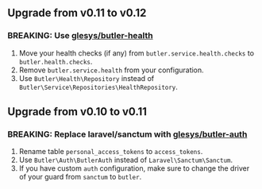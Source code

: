 ## Upgrade from v0.11 to v0.12

### BREAKING: Use [glesys/butler-health](https://github.com/glesys/butler-health)

1. Move your health checks (if any) from `butler.service.health.checks` to `butler.health.checks`.
1. Remove `butler.service.health` from your configuration.
1. Use `Butler\Health\Repository` instead of `Butler\Service\Repositories\HealthRepository`.

## Upgrade from v0.10 to v0.11

### BREAKING: Replace laravel/sanctum with [glesys/butler-auth](https://github.com/glesys/butler-audit/blob/master/CHANGELOG.md)

1. Rename table `personal_access_tokens` to `access_tokens`.
1. Use `Butler\Auth\ButlerAuth` instead of `Laravel\Sanctum\Sanctum`.
1. If you have custom `auth` configuration, make sure to change the driver of your guard from `sanctum` to `butler`.
